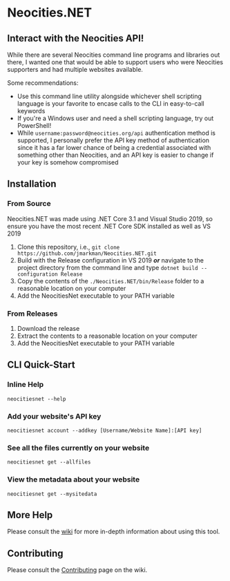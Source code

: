 ﻿# Neocities.NET

## Interact with the Neocities API!

While there are several Neocities command line programs and libraries out there, I wanted one that would be able to support users who were Neocities supporters and had multiple websites available.

Some recommendations:

- Use this command line utility alongside whichever shell scripting language is your favorite to encase calls to the CLI in easy-to-call keywords
- If you're a Windows user and need a shell scripting language, try out PowerShell!
- While `username:password@neocities.org/api` authentication method is supported, I personally prefer the API key method of authentication since it has a far lower chance of being a credential associated with something other than Neocities, and an API key is easier to change if your key is somehow compromised

## Installation

### From Source

Neocities.NET was made using .NET Core 3.1 and Visual Studio 2019, so ensure you have the most recent .NET Core SDK installed as well as VS 2019

1. Clone this repository, i.e., `git clone https://github.com/jmarkman/Neocities.NET.git`
2. Build with the Release configuration in VS 2019 ***or*** navigate to the project directory from the command line and type `dotnet build --configuration Release`
3. Copy the contents of the `./Neocities.NET/bin/Release` folder to a reasonable location on your computer
4. Add the NeocitiesNet executable to your PATH variable

### From Releases

1. Download the release
2. Extract the contents to a reasonable location on your computer
3. Add the NeocitiesNet executable to your PATH variable

## CLI Quick-Start

### Inline Help

`neocitiesnet --help`

### Add your website's API key

`neocitiesnet account --addkey [Username/Website Name]:[API key]`

### See all the files currently on your website

`neocitiesnet get --allfiles`

### View the metadata about your website

`neocitiesnet get --mysitedata`

## More Help

Please consult the [wiki](https://github.com/jmarkman/Neocities.NET/wiki) for more in-depth information about using this tool.

## Contributing

Please consult the [Contributing](https://github.com/jmarkman/Neocities.NET/wiki/Contributing) page on the wiki.
